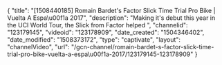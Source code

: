 {
    "title": "[1508440185] Romain Bardet's Factor Slick Time Trial Pro Bike | Vuelta A Espa\u00f1a 2017",
    "description": "Making it's debut this year in the UCI World Tour, the Slick from Factor helped ",
    "channelid": "123179145",
    "videoid": "123178909",
    "date_created": "1504346402",
    "date_modified": "1508373172",
    "type": "captivate",
    "layout": "channelVideo",
    "url": "\/gcn-channel\/romain-bardet-s-factor-slick-time-trial-pro-bike-vuelta-a-espa\u00f1a-2017\/123179145-123178909"
}